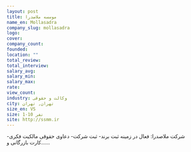 ```yaml
---
layout: post
title: موسسه ملاصدرا
name_en: Mollasadra
company_slug: mollasadra
logo: 
cover: 
company_count:
founded:
location: ""
total_review: 
total_interview: 
salary_avg: 
salary_min: 
salary_max: 
rate: 
view_count: 
industry: وکالت و حقوقی
city: تهران, تهران
size_en: VS
size: 1-10 نفر
site: http://ssmm.ir
---
```


شرکت ملاصدرا: فعال در زمینه ثبت برند- ثبت شرکت- دعاوی حقوقی مالکیت فکری- کارت بازرگانی و......
